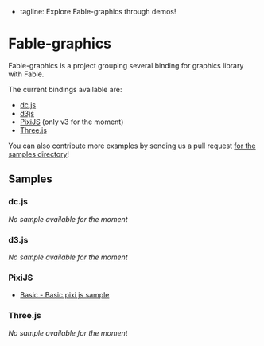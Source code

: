  - tagline: Explore Fable-graphics through demos!

# Fable-graphics

Fable-graphics is a project grouping several binding for graphics library with Fable.

The current bindings available are:

- [dc.js](http://dc-js.github.io/dc.js/)
- [d3js](https://d3js.org/)
- [PixiJS](http://www.pixijs.com/) (only v3 for the moment)
- [Three.js](http://threejs.org/)

You can also contribute more examples by sending us a pull
request [for the samples directory](https://github.com/fable-compiler/fable-graphics/tree/master/samples)!

## Samples

### dc.js

*No sample available for the moment*

### d3.js

*No sample available for the moment*

### PixiJS

* [Basic - Basic pixi js sample](samples/basic/index.html)

### Three.js

*No sample available for the moment*
